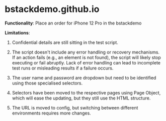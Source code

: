 # bstackdemo.github.io

**Functionality**: Place an order for iPhone 12 Pro in the bstackdemo

**Limitations**:

1. Confidential details are still sitting in the test script.
   
2. The script doesn't include any error handling or recovery mechanisms. If an action fails (e.g., an element is not found), the script will likely stop executing or fail abruptly. Lack of error handling can lead to incomplete test runs or misleading results if a failure occurs.
   
3. The user name and password are dropdown but need to be identified using those specialised selectors.

4. Selectors have been moved to the respective pages using Page Object, which will ease the updating, but they still use the HTML structure.

5. The URL is moved to config, but switching between different environments requires more changes.
